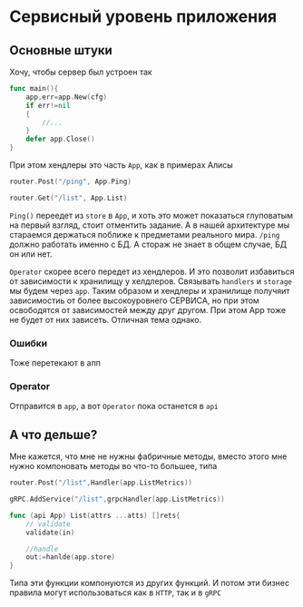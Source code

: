# Сервисный уровень приложения

## Основные штуки

Хочу, чтобы сервер был устроен так

```go
func main(){
    app,err=app.New(cfg)
    if err!=nil
    {
        //...
    }
    defer app.Close()
}
```

При этом хендлеры это часть `App`, как в примерах Алисы

```go
router.Post("/ping", App.Ping)

router.Get("/list", App.List)
```

`Ping()` переедет из `store` в `App`, и хоть это может показаться глуповатым на первый взгляд, стоит отментить задание. А в нашей архитектуре мы стараемся держаться поближе к предметами реального мира. `/ping` должно работать именно с БД. А стораж не знает в общем случае, БД он или нет.

`Operator` скорее всего передет из хендлеров. И это позволит избавиться от зависимости к хранилищу у хелдлеров. Связывать `handlers` и `storage`  мы будем через `app`. Таким образом и хендлеры и хранилище получяит зависимостиь от более высокоуровнего СЕРВИСА, но при этом освободятся от зависимостей между друг другом. При этом App тоже не будет от них зависеть. Отличная тема однако.

### Ошибки

Тоже перетекают в апп

### Operator

Отправится в `app`, а вот `Operator` пока останется в `api`

## А что дельше?

Мне кажется, что мне не нужны фабричные методы, вместо этого мне нужно компоновать методы во что-то большее, типа 

```go
router.Post("/list",Handler(app.ListMetrics))

gRPC.AddService("/list",grpcHandler(app.ListMetrics))

func (api App) List(attrs ...atts) []rets{
    // validate
    validate(in)

    //handle
    out:=hanlde(app.store)
}
```

Типа эти функции компонуются из других функций. И потом эти бизнес правила могут использоваться как в `HTTP`, так и в `gRPC`
